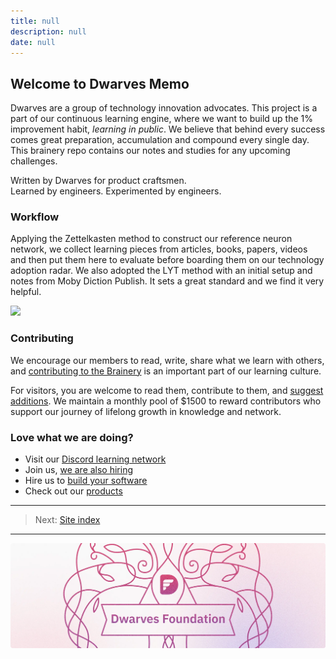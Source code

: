 ```yaml
---
title: null
description: null
date: null
---
```


## Welcome to Dwarves Memo

Dwarves are a group of technology innovation advocates. This project is a part of our continuous learning engine, where we want to build up the 1% improvement habit, *learning in public*. We believe that behind every success comes great preparation, accumulation and compound every single day. This brainery repo contains our notes and studies for any upcoming challenges.

Written by Dwarves for product craftsmen.\
Learned by engineers. Experimented by engineers.

### Workflow

Applying the Zettelkasten method to construct our reference neuron network, we collect learning pieces from articles, books, papers, videos and then put them here to evaluate before boarding them on our technology adoption radar. We also adopted the LYT method with an initial setup and notes from Moby Diction Publish. It sets a great standard and we find it very helpful.

![](handbook/memo/assets/content-level.webp)

### Contributing

We encourage our members to read, write, share what we learn with others, and [contributing to the Brainery](CONTRIBUTING.md) is an important part of our learning culture.

For visitors, you are welcome to read them, contribute to them, and [suggest additions](discord.gg/dfoundation). We maintain a monthly pool of $1500 to reward contributors who support our journey of lifelong growth in knowledge and network.

### Love what we are doing?

- Visit our [Discord learning network](https://discord.gg/dfoundation)
- Join us, [we are also hiring](https://memo.d.foundation/careers)
- Hire us to [build your software](https://d.foundation)
- Check out our [products](https://superbits.co)

---

> Next: [Site index](links.md)

---
![](assets/home_cover.webp)
